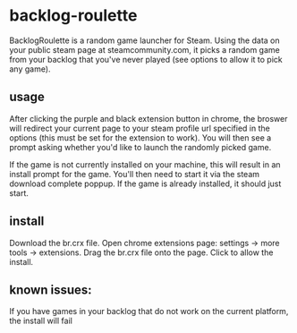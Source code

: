 # backlog-roulette

BacklogRoulette is a random game launcher for Steam.  Using the data on your public steam page at steamcommunity.com, it picks
a random game from your backlog that you've never played (see options to allow it to pick any game).

## usage
After clicking the purple and black extension button in chrome, the broswer will redirect your current page to your steam 
profile url specified in the options (this must be set for the extension to work).  You will then see a prompt asking whether
you'd like to launch the randomly picked game. 

If the game is not currently installed on your machine, this will result in an install prompt for the game.  You'll then need
to start it via the steam download complete poppup.  If the game is already installed, it should just start.

## install
Download the br.crx file.  Open chrome extensions page: settings -> more tools -> extensions. Drag the br.crx file onto the 
page. Click to allow the install.

## known issues:
If you have games in your backlog that do not work on the current platform, the install will fail
